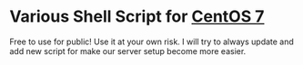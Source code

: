 # Various Shell Script for [CentOS 7](http://isoredirect.centos.org/centos/7/isos/x86_64/CentOS-7-x86_64-DVD-1708.iso)
Free to use for public! Use it at your own risk. I will try to always update and add new script for make our server setup become more easier. 

